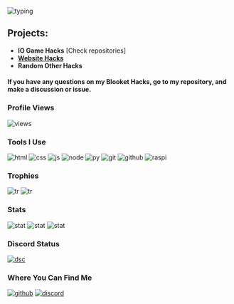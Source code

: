 ![typing](https://readme-typing-svg.herokuapp.com?font=cascade&color=EEEEEE&background=111111&center=true&vCenter=true&height=100&duration=2500&pause=500&lines=Heyo!;My+name+is+ZackiBoiz.;You+can+call+me+Zacki.;I+like+to+hack+games;Like...;Blooket!;Check+out+my+repositories!)

## Projects:
- **IO Game Hacks** [Check repositories]
- **[Website Hacks](https://github.com/ZackiBoiz/Bookmarklets/)**
- **Random Other Hacks**
#### If you have any questions on my Blooket Hacks, go to my repository, and make a discussion or issue.

### Profile Views
![views](https://komarev.com/ghpvc/?username=ZackiBoiz)

### Tools I Use
![html](https://img.shields.io/badge/HTML5-E34F26?style=flat-square&logo=html5&logoColor=white)
![css](https://img.shields.io/badge/CSS3-1572B6?style=flat-square&logo=css3)
![js](https://img.shields.io/badge/JavaScript-f7df1e?style=flat-square&logo=javascript&logoColor=black)
![node](https://img.shields.io/badge/Node.JS-58a746?style=flat-square&logo=node.js&logoColor=white)
![py](https://img.shields.io/badge/Python-4175a1?style=flat-square&logo=Python&logoColor=white)
![git](https://img.shields.io/badge/Git-f64d27?style=flat-square&logo=Git&logoColor=white)
![github](https://img.shields.io/badge/GitHub-181717?style=flat-square&logo=github)
![raspi](https://img.shields.io/badge/Raspberry_Pi-C51A4A?style=flat-square&logo=Raspberry-Pi)

### Trophies
![tr](https://github-profile-trophy.vercel.app/?username=ZackiBoiz&theme=onedark)
![tr](https://github-trophies.vercel.app/?username=ZackiBoiz&rank=SECRET&theme=onedark)
### Stats
![stat](https://github-readme-streak-stats.herokuapp.com?user=ZackiBoiz&theme=dark&show_icons=true&locale=en&layout=compact&hide_border=true)
![stat](https://github-readme-stats.vercel.app/api?username=ZackiBoiz&theme=dark&show_icons=true&locale=en&layout=compact&hide_border=true)
![stat](https://github-readme-stats.vercel.app/api/top-langs?username=ZackiBoiz&theme=dark&show_icons=true&locale=en&layout=compact&hide_border=true)

### Discord Status
[![dsc](https://lanyard.cnrad.dev/api/900442235760443442)](https://discord.com/users/900442235760443442)

### Where You Can Find Me
[![github](https://img.shields.io/badge/Github-%40ZackiBoiz-black?style=flat-square)](https://github.com/ZackiBoiz)
[![discord](https://img.shields.io/badge/Discord-ZackiBoiz%239947-blue?style=flat-square)](https://discord.com)
